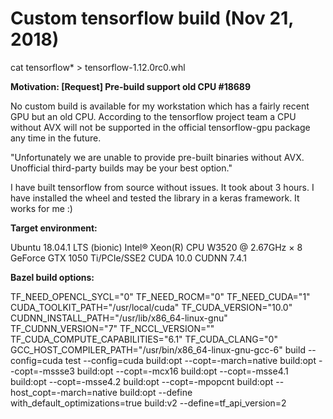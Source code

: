 

# Custom tensorflow build (Nov 21, 2018)

cat tensorflow* > tensorflow-1.12.0rc0.whl

**Motivation: [Request] Pre-build support old CPU #18689**

No custom build is available for my workstation which has a fairly recent GPU but an old CPU. According to the tensorflow project team a CPU without AVX will not be supported in the official tensorflow-gpu package any time in the future.

"Unfortunately we are unable to provide pre-built binaries without AVX. Unofficial third-party builds may be your best option."

I have built tensorflow from source without issues. It took about 3 hours. I have installed the wheel and tested the library in a keras framework. It works for me :)

**Target environment:**

Ubuntu 18.04.1 LTS (bionic)
Intel® Xeon(R) CPU W3520 @ 2.67GHz × 8
GeForce GTX 1050 Ti/PCIe/SSE2
CUDA 10.0
CUDNN 7.4.1

**Bazel build options:**

TF_NEED_OPENCL_SYCL="0"
TF_NEED_ROCM="0"
TF_NEED_CUDA="1"
CUDA_TOOLKIT_PATH="/usr/local/cuda"
TF_CUDA_VERSION="10.0"
CUDNN_INSTALL_PATH="/usr/lib/x86_64-linux-gnu"
TF_CUDNN_VERSION="7"
TF_NCCL_VERSION=""
TF_CUDA_COMPUTE_CAPABILITIES="6.1"
TF_CUDA_CLANG="0"
GCC_HOST_COMPILER_PATH="/usr/bin/x86_64-linux-gnu-gcc-6"
build --config=cuda
test --config=cuda
build:opt --copt=-march=native
build:opt --copt=-mssse3
build:opt --copt=-mcx16
build:opt --copt=-msse4.1
build:opt --copt=-msse4.2
build:opt --copt=-mpopcnt
build:opt --host_copt=-march=native
build:opt --define with_default_optimizations=true
build:v2 --define=tf_api_version=2
